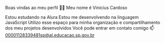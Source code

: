 Boas vindas ao meu perfil 💙💙
Meu nome é Vinicius Cardoso

Estou estudando na Alura
Estou me desenvolvendo na linguagem JavaScript
Utilizo esse espaço para minha organização e compartilhamento dos meu projetos desenvolvidos
Você pode entrar em contato comigo 📫
00001128339481sp@al.educacao.sp.gov.br
